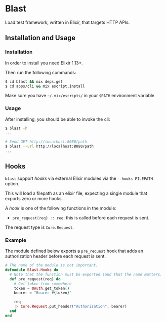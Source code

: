 # Blast

Load test framework, written in Elixir, that targets HTTP APIs.

## Installation and Usage

### Installation

In order to install you need Elixir 1.13+.

Then run the following commands:
```sh
$ cd blast && mix deps.get
$ cd apps/cli && mix escript.install
```

Make sure you have `~/.mix/escripts/` in your `$PATH` environment variable.

### Usage

After installing, you should be able to invoke the cli:

```sh
$ blast -h
...

# Send GET http://localhost:8080/path
$ blast --url http://localhost:8080/path
...
```

## Hooks
`blast` support _hooks_ via external Elixir modules via the `--hooks FILEPATH` option.

This will load a filepath as an elixir file, expecting a single module that exports
zero or more hooks.

A _hook_ is one of the following functions in the module:
- `pre_request(req) :: req`: this is called before each request is sent.

The request type is `Core.Request`.

### Example

The module defined below exports a `pre_request` hook that adds
an authorization header before each request is sent.

```elixir
# The name of the module is not important.
defmodule Blast.Hooks do
  # Note that the function must be exported (and that the name matters).
  def pre_request(req) do
    # Get token from somewhere
    token = OAuth.get_token()
    bearer = "Bearer #{token}"

    req
    |> Core.Request.put_header("Authorization", bearer)
  end
end
```

